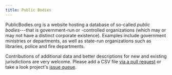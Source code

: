 ```yaml
---
title: Public Bodies
---
```


PublicBodies.org is a website hosting a database of so-called *public
bodies*---that is government-run or -controlled organizations (which
may or may not have a distinct corporate existence). Examples include
government ministries or departments, as well as state-run
organizations such as libraries, police and fire departments.

Contributions of additional data and better descriptions for new and
existing jurisdictions are very welcome.  Please add a CSV file [via a
pull request](https://github.com/okfn/publicbodies#contribute-data) or
take a look project's [issue queue](https://github.com/okfn/publicbodies/issues).
